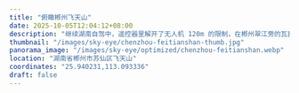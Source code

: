 ```yaml
---
title: "俯瞰郴州飞天山"
date: 2025-10-05T12:04:12+08:00
description: "继续湖南自驾中，遥控器里解开了无人机 120m 的限制，在郴州翠江旁的瓦窑坪历史文化街区「俯瞰」了一下对面的飞天山，水如其名，与山同色，翠绿到底。除了陡然扎在对岸的飞天山，不远处的村口还有一座很小的水电站，稍不留意，还以为是一座普通的桥。只是入秋的天依然太热，完全没有细致游览的兴致，所谓的历史文化街区也很短，适合路过，不适合久逛，我们最后在江边的对山咖啡坐了坐，喝一杯咖啡，冷静一下。"
thumbnail: "/images/sky-eye/chenzhou-feitianshan-thumb.jpg"
panorama_image: "/images/sky-eye/optimized/chenzhou-feitianshan.webp"
location: "湖南省郴州市苏仙区飞天山"
coordinates: "25.940231,113.093336"
draft: false
---
```

